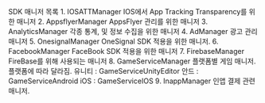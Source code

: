 SDK 매니저 목록
    1. IOSATTManager
        IOS에서 App Tracking Transparency를 위한 매니저
    2. AppsflyerManager
        AppsFlyer 관리를 위한 매니저
    3. AnalyticsManager
        각종 통계, 및 정보 수집을 위한 매니저
    4. AdManager
        광고 관리 매니저
    5. OnesignalManager
        OneSignal SDK 적용을 위한 매니저.
    6. FacebookManager
        FaceBook SDK 적용을 위한 매니저
    7. FirebaseManager
        FireBase를 위해 사용되는 매니저
    8. GameServiceManager
        플랫폼별 게임 매니저.
        플랫폼에 따라 달라짐.
            유니티 : GameServiceUnityEditor
            안드 : GameServiceAndroid
            iOS : GameServiceIOS
    9. InappManager
        인앱 결제 관련 매니저.